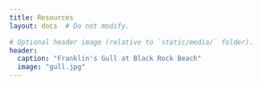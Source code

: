 ```yaml
---
title: Resources
layout: docs  # Do not modify.

# Optional header image (relative to `static/media/` folder).
header:
  caption: "Franklin's Gull at Black Rock Beach"
  image: "gull.jpg"
---
```


